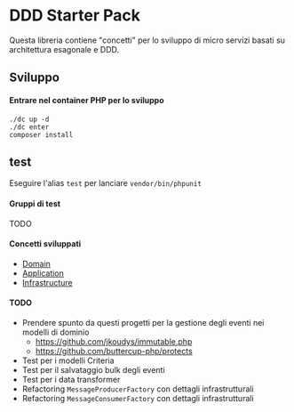 DDD Starter Pack
=====

Questa libreria contiene "concetti" per lo sviluppo di micro servizi basati su architettura esagonale e DDD.

## Sviluppo

#### Entrare nel container PHP per lo sviluppo
```
./dc up -d
./dc enter
composer install
```

## test
Eseguire l'alias `test` per lanciare `vendor/bin/phpunit`

#### Gruppi di test
TODO

#### Concetti sviluppati

* [Domain](doc/domain/domain.md)
* [Application](doc/application/application.md)
* [Infrastructure](doc/infrastructure/infrastructure.md)


#### TODO
* Prendere spunto da questi progetti per la gestione degli eventi nei modelli di dominio 
    * https://github.com/jkoudys/immutable.php
    * https://github.com/buttercup-php/protects
* Test per i modelli Criteria
* Test per il salvataggio bulk degli eventi
* Test per i data transformer
* Refactoring `MessageProducerFactory` con dettagli infrastrutturali
* Refactoring `MessageConsumerFactory` con dettagli infrastrutturali

